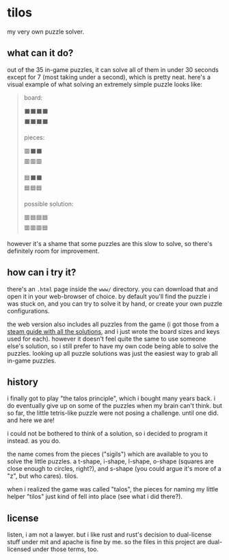 # tilos

my very own puzzle solver.

## what can it do?

out of the 35 in-game puzzles, it can solve all of them in under 30 seconds except for 7 (most taking under a second), which is pretty neat. here's a visual example of what solving an extremely simple puzzle looks like:

> board:
>
> ⬛️⬛️⬛️⬛️\
> ⬛️⬛️⬛️⬛️
>
> pieces:
>
> 🟥⬛️⬛️\
> 🟥🟥🟥
>
> 🟦⬛️⬛️\
> 🟦🟦🟦
>
> possible solution:
>
> 🟥🟦🟦🟦\
> 🟥🟥🟥🟦

however it's a shame that some puzzles are this slow to solve, so there's definitely room for improvement.

## how can i try it?

there's an `.html` page inside the `www/` directory. you can download that and open it in your web-browser of choice. by default you'll find the puzzle i was stuck on, and you can try to solve it by hand, or create your own puzzle configurations.

the web version also includes all puzzles from the game (i got those from a [steam guide with all the solutions][puzzle-solutions-guide], and i just wrote the board sizes and keys used for each). however it doesn't feel quite the same to use someone else's solution, so i still prefer to have my own code being able to solve the puzzles. looking up all puzzle solutions was just the easiest way to grab all in-game puzzles.

[puzzle-solutions-guide]: https://steamcommunity.com/sharedfiles/filedetails/?id=354590899

## history

i finally got to play "the talos principle", which i bought many years back. i do eventually give up on some of the puzzles when my brain can't think. but so far, the little tetris-like puzzle were not posing a challenge. until one did. and here we are!

i could not be bothered to think of a solution, so i decided to program it instead. as you do.

the name comes from the pieces ("sigils") which are available to you to solve the little puzzles. a t-shape, i-shape, l-shape, o-shape (squares are close enough to circles, right?), and s-shape (you could argue it's more of a "z", but who cares). tilos.

when i realized the game was called "talos", the pieces for naming my little helper "tilos" just kind of fell into place (see what i did there?).

## license

listen, i am not a lawyer. but i like rust and rust's decision to dual-license stuff under mit and apache is fine by me. so the files in this project are dual-licensed under those terms, too.
